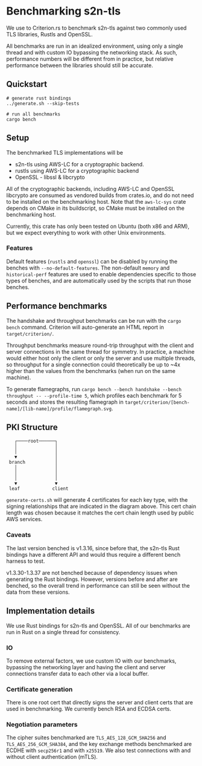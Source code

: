 # Benchmarking s2n-tls

We use to Criterion.rs to benchmark s2n-tls against two commonly used TLS libraries, Rustls and OpenSSL.

All benchmarks are run in an idealized environment, using only a single thread and with custom IO bypassing the networking stack. As such, performance numbers will be different from in practice, but relative performance between the libraries should still be accurate.

## Quickstart

```
# generate rust bindings
../generate.sh --skip-tests

# run all benchmarks
cargo bench
```

## Setup
The benchmarked TLS implementations will be
- s2n-tls using AWS-LC for a cryptographic backend.
- rustls using AWS-LC for a cryptographic backend
- OpenSSL - libssl & libcrypto

All of the cryptographic backends, including AWS-LC and OpenSSL libcrypto are consumed as vendored builds from crates.io, and do not need to be installed on the benchmarking host. Note that the `aws-lc-sys` crate depends on CMake in its buildscript, so CMake must be installed on the benchmarking host.

Currently, this crate has only been tested on Ubuntu (both x86 and ARM), but we expect everything to work with other Unix environments.

### Features

Default features (`rustls` and `openssl`) can be disabled by running the benches with `--no-default-features`. The non-default `memory` and `historical-perf` features are used to enable dependencies specific to those types of benches, and are automatically used by the scripts that run those benches.

## Performance benchmarks

The handshake and throughput benchmarks can be run with the `cargo bench` command. Criterion will auto-generate an HTML report in `target/criterion/`.

Throughput benchmarks measure round-trip throughput with the client and server connections in the same thread for symmetry. In practice, a machine would either host only the client or only the server and use multiple threads, so throughput for a single connection could theoretically be up to ~4x higher than the values from the benchmarks (when run on the same machine).

To generate flamegraphs, run `cargo bench --bench handshake --bench throughput -- --profile-time 5`, which profiles each benchmark for 5 seconds and stores the resulting flamegraph in `target/criterion/[bench-name]/[lib-name]/profile/flamegraph.svg`.

## PKI Structure
```
   ┌────root──────┐
   │              │
   │              │
   ▼              │
 branch           │
   │              │
   │              │
   │              │
   ▼              ▼
 leaf            client
```
`generate-certs.sh` will generate 4 certificates for each key type, with the signing relationships that are indicated in the diagram above. This cert chain length was chosen because it matches the cert chain length used by public AWS services.

### Caveats

The last version benched is v1.3.16, since before that, the s2n-tls Rust bindings have a different API and would thus require a different bench harness to test.

v1.3.30-1.3.37 are not benched because of dependency issues when generating the Rust bindings. However, versions before and after are benched, so the overall trend in performance can still be seen without the data from these versions.

## Implementation details

We use Rust bindings for s2n-tls and OpenSSL. All of our benchmarks are run in Rust on a single thread for consistency.

### IO

To remove external factors, we use custom IO with our benchmarks, bypassing the networking layer and having the client and server connections transfer data to each other via a local buffer.

### Certificate generation

There is one root cert that directly signs the server and client certs that are used in benchmarking. We currently bench RSA and ECDSA certs.

### Negotiation parameters

The cipher suites benchmarked are `TLS_AES_128_GCM_SHA256` and `TLS_AES_256_GCM_SHA384`, and the key exchange methods benchmarked are ECDHE with `secp256r1` and with `x25519`. We also test connections with and without client authentication (mTLS).
